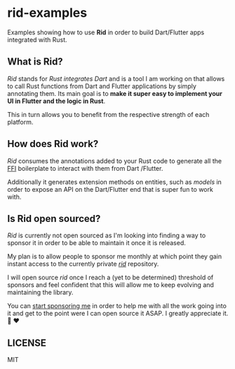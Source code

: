 # rid-examples

Examples showing how to use **Rid** in order to build Dart/Flutter apps integrated with Rust.

## What is Rid?

_Rid_ stands for _Rust integrates Dart_ and is a tool I am working on that allows to call Rust
functions from Dart and Flutter applications by simply annotating them.
Its main goal is to **make it super easy to implement your UI in Flutter and the logic in
Rust**.

This in turn allows you to benefit from the respective strength of each platform.

## How does Rid work?

_Rid_ consumes the annotations added to your Rust code to generate all the
[FFI](https://doc.rust-lang.org/nomicon/ffi.html) boilerplate to interact with them from Dart
/Flutter.

Additionally it generates extension methods on entities, such as _models_ in order to expose an
API on the Dart/Flutter end that is super fun to work with.

## Is Rid open sourced?

_Rid_ is currently not open sourced as I'm looking into finding a way to sponsor it in order to be able
to maintain it once it is released.

My plan is to allow people to sponsor me monthly at which point they gain instant access to the
currently private [_rid_](https://github.com/thlorenz/rid) repository.

I will open source _rid_ once I reach a (yet to be determined) threshold of sponsors and feel confident that this will
allow me to keep evolving and maintaining the library.

You can [start sponsoring me](https://github.com/sponsors/thlorenz) in order to help me with
all the work going into it and get to the point were I can open source it ASAP. I greatly
appreciate it. 🙏 ❤️

## LICENSE

MIT
